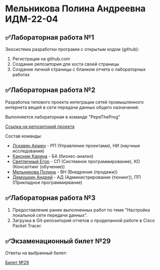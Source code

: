 # Мельникова Полина Андреевна ИДМ-22-04
## ✅Лабораторная работа №1
Экосистема разработки программ с открытым кодом (github):
1. Регистрация на github.com
2. Создание репозитория для хоста своей страницы
3. Создание личной страницы с бланком отчета о лабораторных работах

## ✅Лабораторная работа №2
Разработка типового проекта интеграции сетей промышленного интернета вещей в сети передачи данных общего назначения:

Выполняется лабораторная в команде "PepeTheProg"

[Ссылка на репозиторий проекта](https://github.com/modernClown/IT_Project)

Состав команды:

   * [Лскавян Армен]() - РП (Управление проектами), НИ (научные исследования)
   * [Каноник Карина]() - БА (бизнес-анализ)
   * [Светличный Егор]()	 - СП (Системное программирование), КО (Консалтинг (обучение))
   * [Мельникова Полина]() - ВН (Внедрение (продажи))
   * [Демушкин Андрей]() - АД (Администрирование (тюнинг)), ПП (Прикладное программирвание)

## ✅Лабораторная работа №3
1. Предоставление ранее выполненных работ по теме "Настройка локальной сети передачи данных".
2. Загрузка в Git-репозиторий отчетов о проделанной работе в Cisco Packet Tracer.
## ✅Экзаменационный билет №29
Ответы на выбранный билет:

[Билет №29](https://github.com/stankin/inet-2022/wiki/exam29)
